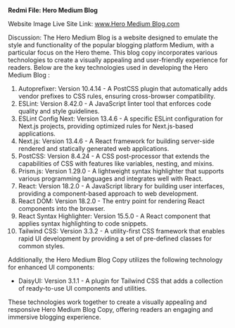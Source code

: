 **Redmi File: Hero Medium Blog**

Website Image Live Site Link: [www.Hero Medium Blog.com](https://www.exampleblog.com)

Discussion: The Hero Medium Blog  is a website designed to emulate the style and functionality of the popular blogging platform Medium, with a particular focus on the Hero theme. This blog copy incorporates various technologies to create a visually appealing and user-friendly experience for readers. Below are the key technologies used in developing the Hero Medium Blog :

1. Autoprefixer: Version 10.4.14 - A PostCSS plugin that automatically adds vendor prefixes to CSS rules, ensuring cross-browser compatibility.
2. ESLint: Version 8.42.0 - A JavaScript linter tool that enforces code quality and style guidelines.
3. ESLint Config Next: Version 13.4.6 - A specific ESLint configuration for Next.js projects, providing optimized rules for Next.js-based applications.
4. Next.js: Version 13.4.6 - A React framework for building server-side rendered and statically generated web applications.
5. PostCSS: Version 8.4.24 - A CSS post-processor that extends the capabilities of CSS with features like variables, nesting, and mixins.
6. Prism.js: Version 1.29.0 - A lightweight syntax highlighter that supports various programming languages and integrates well with React.
7. React: Version 18.2.0 - A JavaScript library for building user interfaces, providing a component-based approach to web development.
8. React DOM: Version 18.2.0 - The entry point for rendering React components into the browser.
9. React Syntax Highlighter: Version 15.5.0 - A React component that applies syntax highlighting to code snippets.
10. Tailwind CSS: Version 3.3.2 - A utility-first CSS framework that enables rapid UI development by providing a set of pre-defined classes for common styles.

Additionally, the Hero Medium Blog Copy utilizes the following technology for enhanced UI components:

- DaisyUI: Version 3.1.1 - A plugin for Tailwind CSS that adds a collection of ready-to-use UI components and utilities.

These technologies work together to create a visually appealing and responsive Hero Medium Blog Copy, offering readers an engaging and immersive blogging experience.